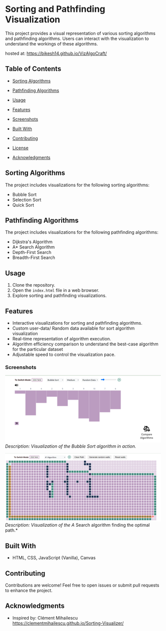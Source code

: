 # Sorting and Pathfinding Visualization

This project provides a visual representation of various sorting algorithms and pathfinding algorithms. Users can interact with the visualization to understand the workings of these algorithms.

hosted at: https://bikesh14.github.io/VizAlgoCraft/

## Table of Contents

- [Sorting Algorithms](#sorting-algorithms)
- [Pathfinding Algorithms](#pathfinding-algorithms)
- [Usage](#usage)
- [Features](#features)
- [Screenshots](#screenshots)

- [Built With](#built-with)
- [Contributing](#contributing)
- [License](#license)
- [Acknowledgments](#acknowledgments)

## Sorting Algorithms

The project includes visualizations for the following sorting algorithms:

- Bubble Sort
- Selection Sort
- Quick Sort

## Pathfinding Algorithms

The project includes visualizations for the following pathfinding algorithms:

- Dijkstra's Algorithm
- A\* Search Algorithm
- Depth-First Search
- Breadth-First Search

## Usage

1. Clone the repository.
2. Open the `index.html` file in a web browser.
3. Explore sorting and pathfinding visualizations.

## Features

- Interactive visualizations for sorting and pathfinding algorithms.
- Custom user-data/ Random data available for sort algorithm visualization
- Real-time representation of algorithm execution.
- Algorithm efficiency comparison to understand the best-case algorithm for the particular dataset
- Adjustable speed to control the visualization pace.

### Screenshots

![Sort Visualization](static/image/screenshots/sort_before.png)
_Description: Visualization of the Bubble Sort algorithm in action._

![Pathfinder algorithm Visualization](static/image/screenshots/pathfinder_complete.png)
_Description: Visualization of the A_ Search algorithm finding the optimal path.\*

## Built With

- HTML, CSS, JavaScript (Vanilla), Canvas

## Contributing

Contributions are welcome! Feel free to open issues or submit pull requests to enhance the project.

## Acknowledgments

- Inspired by: Clément Mihailescu https://clementmihailescu.github.io/Sorting-Visualizer/
